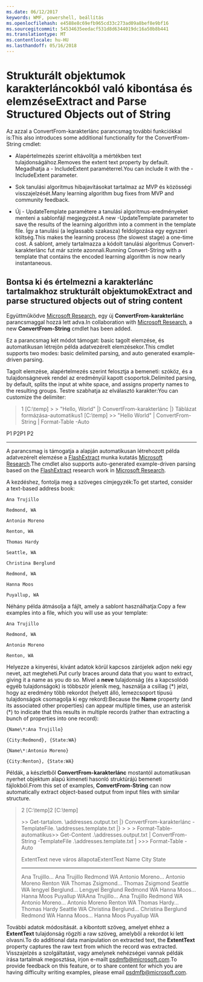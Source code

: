 ```yaml
---
ms.date: 06/12/2017
keywords: WMF, powershell, beállítás
ms.openlocfilehash: e4588e8c69efb965cd33c273ad09a8bef8e9bf16
ms.sourcegitcommit: 54534635eedacf531d8d6344019dc16a50b8b441
ms.translationtype: MT
ms.contentlocale: hu-HU
ms.lasthandoff: 05/16/2018
---
```

# <a name="extract-and-parse-structured-objects-out-of-string"></a><span data-ttu-id="87ea7-102">Strukturált objektumok karakterláncokból való kibontása és elemzése</span><span class="sxs-lookup"><span data-stu-id="87ea7-102">Extract and Parse Structured Objects out of String</span></span>
<span data-ttu-id="87ea7-103">Az azzal a ConvertFrom-karakterlánc parancsmag további funkciókkal is:</span><span class="sxs-lookup"><span data-stu-id="87ea7-103">This also introduces some additional functionality for the ConvertFrom-String cmdlet:</span></span>

-   <span data-ttu-id="87ea7-104">Alapértelmezés szerint eltávolítja a mértékben text tulajdonságához.</span><span class="sxs-lookup"><span data-stu-id="87ea7-104">Removes the extent text property by default.</span></span> <span data-ttu-id="87ea7-105">Megadhatja a - IncludeExtent paraméterrel.</span><span class="sxs-lookup"><span data-stu-id="87ea7-105">You can include it with the -IncludeExtent parameter.</span></span>

-   <span data-ttu-id="87ea7-106">Sok tanulási algoritmus hibajavításokat tartalmaz az MVP és közösségi visszajelzését.</span><span class="sxs-lookup"><span data-stu-id="87ea7-106">Many learning algorithm bug fixes from MVP and community feedback.</span></span>

-   <span data-ttu-id="87ea7-107">Új - UpdateTemplate paramétere a tanulási algoritmus-eredményeket menteni a sablonfájl megjegyzést.</span><span class="sxs-lookup"><span data-stu-id="87ea7-107">A new -UpdateTemplate parameter to save the results of the learning algorithm into a comment in the template file.</span></span> <span data-ttu-id="87ea7-108">Így a tanulási (a leglassabb szakasza) feldolgozása egy egyszeri költség.</span><span class="sxs-lookup"><span data-stu-id="87ea7-108">This makes the learning process (the slowest stage) a one-time cost.</span></span> <span data-ttu-id="87ea7-109">A sablont, amely tartalmazza a kódolt tanulási algoritmus Convert-karakterlánc fut már szinte azonnali.</span><span class="sxs-lookup"><span data-stu-id="87ea7-109">Running Convert-String with a template that contains the encoded learning algorithm is now nearly instantaneous.</span></span>


<a name="extract-and-parse-structured-objects-out-of-string-content"></a><span data-ttu-id="87ea7-110">Bontsa ki és értelmezni a karakterlánc tartalmakhoz strukturált objektumok</span><span class="sxs-lookup"><span data-stu-id="87ea7-110">Extract and parse structured objects out of string content</span></span>
----------------------------------------------------------

<span data-ttu-id="87ea7-111">Együttműködve [Microsoft Research](http://research.microsoft.com/), egy új **ConvertFrom-karakterlánc** parancsmaggal hozzá lett adva.</span><span class="sxs-lookup"><span data-stu-id="87ea7-111">In collaboration with [Microsoft Research](http://research.microsoft.com/), a new **ConvertFrom-String** cmdlet has been added.</span></span>

<span data-ttu-id="87ea7-112">Ez a parancsmag két módot támogat: basic tagolt elemzése, és automatikusan létrejön példa adatvezérelt elemzésekor.</span><span class="sxs-lookup"><span data-stu-id="87ea7-112">This cmdlet supports two modes: basic delimited parsing, and auto generated example-driven parsing.</span></span>

<span data-ttu-id="87ea7-113">Tagolt elemzése, alapértelmezés szerint felosztja a bemeneti: szóköz, és a tulajdonságnevek rendel az eredményül kapott csoportok.</span><span class="sxs-lookup"><span data-stu-id="87ea7-113">Delimited parsing, by default, splits the input at white space, and assigns property names to the resulting groups.</span></span> <span data-ttu-id="87ea7-114">Testre szabhatja az elválasztó karakter:</span><span class="sxs-lookup"><span data-stu-id="87ea7-114">You can customize the delimiter:</span></span>

> <span data-ttu-id="87ea7-115">1 \[C:\\temp\] &gt; &gt; "Hello, World" |} ConvertFrom-karakterlánc |} Táblázat formázása-automatikus</span><span class="sxs-lookup"><span data-stu-id="87ea7-115">1 \[C:\\temp\] &gt;&gt; "Hello World" | ConvertFrom-String | Format-Table -Auto</span></span>

<span data-ttu-id="87ea7-116">P1    P2</span><span class="sxs-lookup"><span data-stu-id="87ea7-116">P1    P2</span></span>
--    --

<span data-ttu-id="87ea7-117">A parancsmag is támogatja a alapján automatikusan létrehozott példa adatvezérelt elemzése a [FlashExtract](http://research.microsoft.com/en-us/um/people/sumitg/flashextract.html) munka kutatás [Microsoft Research](http://research.microsoft.com).</span><span class="sxs-lookup"><span data-stu-id="87ea7-117">The cmdlet also supports auto-generated example-driven parsing based on the [FlashExtract](http://research.microsoft.com/en-us/um/people/sumitg/flashextract.html) research work in [Microsoft Research](http://research.microsoft.com).</span></span>

<span data-ttu-id="87ea7-118">A kezdéshez, fontolja meg a szöveges címjegyzék:</span><span class="sxs-lookup"><span data-stu-id="87ea7-118">To get started, consider a text-based address book:</span></span>

    Ana Trujillo

    Redmond, WA

    Antonio Moreno

    Renton, WA

    Thomas Hardy

    Seattle, WA

    Christina Berglund

    Redmond, WA

    Hanna Moos

    Puyallup, WA

<span data-ttu-id="87ea7-119">Néhány példa átmásolja a fájlt, amely a sablont használhatja:</span><span class="sxs-lookup"><span data-stu-id="87ea7-119">Copy a few examples into a file, which you will use as your template:</span></span>

    Ana Trujillo

    Redmond, WA

    Antonio Moreno

    Renton, WA



<span data-ttu-id="87ea7-120">Helyezze a kinyerési, kívánt adatok körül kapcsos zárójelek adjon neki egy nevet, azt megteheti.</span><span class="sxs-lookup"><span data-stu-id="87ea7-120">Put curly braces around data that you want to extract, giving it a name as you do so.</span></span> <span data-ttu-id="87ea7-121">Mivel a **neve** tulajdonság (és a kapcsolódó egyéb tulajdonságok) is többször jelenik meg, használja a csillag (\*) jelzi, hogy az eredmény több rekordot (helyett álló, lemezcsoport típusú tulajdonságok csomagolja ki egy rekord):</span><span class="sxs-lookup"><span data-stu-id="87ea7-121">Because the **Name** property (and its associated other properties) can appear multiple times, use an asterisk (\*) to indicate that this results in multiple records (rather than extracting a bunch of properties into one record):</span></span>

    {Name\*:Ana Trujillo}

    {City:Redmond}, {State:WA}

    {Name\*:Antonio Moreno}

    {City:Renton}, {State:WA}

<span data-ttu-id="87ea7-122">Példák, a készletből **ConvertFrom-karakterlánc** mostantól automatikusan nyerhet objektum alapú kimeneti hasonló struktúrájú bemeneti fájlokból.</span><span class="sxs-lookup"><span data-stu-id="87ea7-122">From this set of examples, **ConvertFrom-String** can now automatically extract object-based output from input files with similar structure.</span></span>

> <span data-ttu-id="87ea7-123">2 \[C:\\temp\]</span><span class="sxs-lookup"><span data-stu-id="87ea7-123">2 \[C:\\temp\]</span></span>
>
> <span data-ttu-id="87ea7-124">&gt;&gt; Get-tartalom. \\addresses.output.txt |} ConvertFrom-karakterlánc - TemplateFile. \\addresses.template.txt |} &gt; &gt; &gt; Format-Table-automatikus</span><span class="sxs-lookup"><span data-stu-id="87ea7-124">&gt;&gt; Get-Content .\\addresses.output.txt | ConvertFrom-String -TemplateFile .\\addresses.template.txt | &gt;&gt;&gt; Format-Table -Auto</span></span>
>
> <span data-ttu-id="87ea7-125">ExtentText neve város állapota</span><span class="sxs-lookup"><span data-stu-id="87ea7-125">ExtentText                     Name               City     State</span></span>
> ----------                     ----               ----     -----
> <span data-ttu-id="87ea7-126">Ana Trujillo...                Ana Trujillo Redmond WA Antonio Moreno...              Antonio Moreno Renton WA Thomas Zsigmond...                Thomas Zsigmond Seattle WA lengyel Berglund...          Lengyel Berglund Redmond WA Hanna Moos...                  Hanna Moos Puyallup WA</span><span class="sxs-lookup"><span data-stu-id="87ea7-126">Ana Trujillo...                Ana Trujillo       Redmond  WA Antonio Moreno...              Antonio Moreno     Renton   WA Thomas Hardy...                Thomas Hardy       Seattle  WA Christina Berglund...          Christina Berglund Redmond  WA Hanna Moos...                  Hanna Moos         Puyallup WA</span></span>

<span data-ttu-id="87ea7-127">További adatok módosítását. a kibontott szöveg, amelyet ehhez a **ExtentText** tulajdonság rögzíti a raw szöveg, amelyből a rekordot ki lett olvasni.</span><span class="sxs-lookup"><span data-stu-id="87ea7-127">To do additional data manipulation on extracted text, the **ExtentText** property captures the raw text from which the record was extracted.</span></span> <span data-ttu-id="87ea7-128">Visszajelzés a szolgáltatást, vagy amelynek nehézségei vannak példák írása tartalmak megosztása, írjon e-mailt <psdmfb@microsoft.com>.</span><span class="sxs-lookup"><span data-stu-id="87ea7-128">To provide feedback on this feature, or to share content for which you are having difficulty writing examples, please email <psdmfb@microsoft.com>.</span></span>
